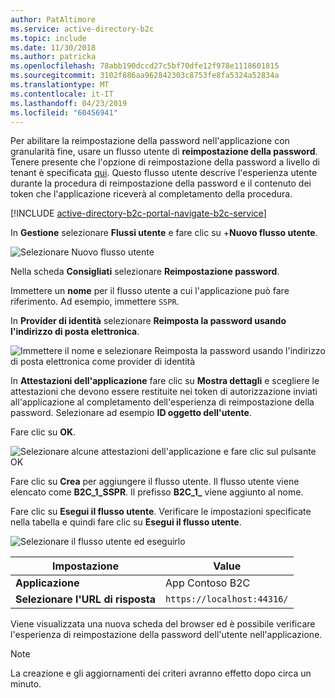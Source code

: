 ```yaml
---
author: PatAltimore
ms.service: active-directory-b2c
ms.topic: include
ms.date: 11/30/2018
ms.author: patricka
ms.openlocfilehash: 78abb190dccd27c5bf70dfe12f978e1118601815
ms.sourcegitcommit: 3102f886aa962842303c8753fe8fa5324a52834a
ms.translationtype: MT
ms.contentlocale: it-IT
ms.lasthandoff: 04/23/2019
ms.locfileid: "60456941"
---
```

Per abilitare la reimpostazione della password nell'applicazione con granularità fine, usare un flusso utente di **reimpostazione della password**. Tenere presente che l'opzione di reimpostazione della password a livello di tenant è specificata [qui](../articles/active-directory-b2c/active-directory-b2c-reference-sspr.md). Questo flusso utente descrive l'esperienza utente durante la procedura di reimpostazione della password e il contenuto dei token che l'applicazione riceverà al completamento della procedura.

[!INCLUDE [active-directory-b2c-portal-navigate-b2c-service](active-directory-b2c-portal-navigate-b2c-service.md)]

In **Gestione** selezionare **Flussi utente** e fare clic su +**Nuovo flusso utente**.

![Selezionare Nuovo flusso utente](media/active-directory-b2c-create-password-reset-policy/add-b2c-new-user-flow.png)

Nella scheda **Consigliati** selezionare **Reimpostazione password**.

Immettere un **nome** per il flusso utente a cui l'applicazione può fare riferimento. Ad esempio, immettere `SSPR`.

In **Provider di identità** selezionare **Reimposta la password usando l'indirizzo di posta elettronica**.

![Immettere il nome e selezionare Reimposta la password usando l'indirizzo di posta elettronica come provider di identità](media/active-directory-b2c-create-password-reset-policy/add-b2c-password-reset-identity-providers.png)

In **Attestazioni dell'applicazione** fare clic su **Mostra dettagli** e scegliere le attestazioni che devono essere restituite nei token di autorizzazione inviati all'applicazione al completamento dell'esperienza di reimpostazione della password. Selezionare ad esempio **ID oggetto dell'utente**.

Fare clic su **OK**.

![Selezionare alcune attestazioni dell'applicazione e fare clic sul pulsante OK](media/active-directory-b2c-create-password-reset-policy/add-b2c-password-reset-application-claims.png)

Fare clic su **Crea** per aggiungere il flusso utente. Il flusso utente viene elencato come **B2C_1_SSPR**. Il prefisso **B2C_1_** viene aggiunto al nome.

Fare clic su **Esegui il flusso utente**. Verificare le impostazioni specificate nella tabella e quindi fare clic su **Esegui il flusso utente**.

![Selezionare il flusso utente ed eseguirlo](media/active-directory-b2c-create-password-reset-policy/add-b2c-sspr-run-user-flow.png)

| Impostazione      | Value  |
| ------------ | ------ |
| **Applicazione** | App Contoso B2C |
| **Selezionare l'URL di risposta** | `https://localhost:44316/` |

Viene visualizzata una nuova scheda del browser ed è possibile verificare l'esperienza di reimpostazione della password dell'utente nell'applicazione.

> [!NOTE]
> La creazione e gli aggiornamenti dei criteri avranno effetto dopo circa un minuto.
>
